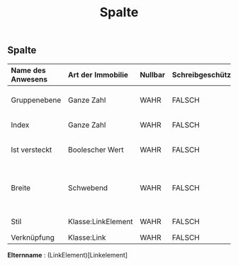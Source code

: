 ﻿---
title: Spalte
second_title: Aspose.Cells Cloud Documen
type: docs
url: /de/specification/model/column/
description: "Aspose.Cells Cloud-Modellspezifikation: Spalte. Bearbeiten Sie mühelos Excel und andere Tabellenkalkulationsdokumente mit Funktionen wie Öffnen, Generieren, Bearbeiten, Teilen, Zusammenführen, Vergleichen und Konvertieren"
weight: 50
---
## **Spalte**

 

| Name des Anwesens| Art der Immobilie| Nullbar| Schreibgeschützt| Standardwert| Beschreibung|
|:- |:- |:- |:- |:- |:- |
| Gruppenebene| Ganze Zahl| WAHR| FALSCH|| Ruft die Gruppenebene der Spalte ab.|
| Index| Ganze Zahl| WAHR| FALSCH|| Ruft den Index dieser Spalte ab.|
| Ist versteckt| Boolescher Wert| WAHR| FALSCH|| Gibt an, ob die Spalte ausgeblendet ist.|
| Breite| Schwebend| WAHR| FALSCH||Ruft die Spaltenbreite in Zeicheneinheiten ab und legt sie fest.|
| Stil| Klasse:LinkElement| WAHR| FALSCH|| Ruft den Stil dieser Spalte ab.|
| Verknüpfung| Klasse:Link| WAHR| FALSCH|||

**Elternname** : (LinkElement)[Linkelement]